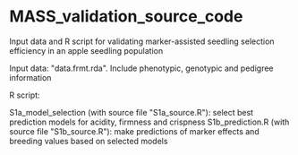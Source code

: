 # MASS_validation_source_code
 Input data and R script for validating marker-assisted seedling selection efficiency in an apple seedling population
 
 Input data: "data.frmt.rda". Include phenotypic, genotypic and pedigree information
 
 R script:
 
 S1a_model_selection (with source file "S1a_source.R"): select best prediction models for acidity, firmness and crispness
 S1b_prediction.R (with source file "S1b_source.R"): make predictions of marker effects and breeding values based on selected models
